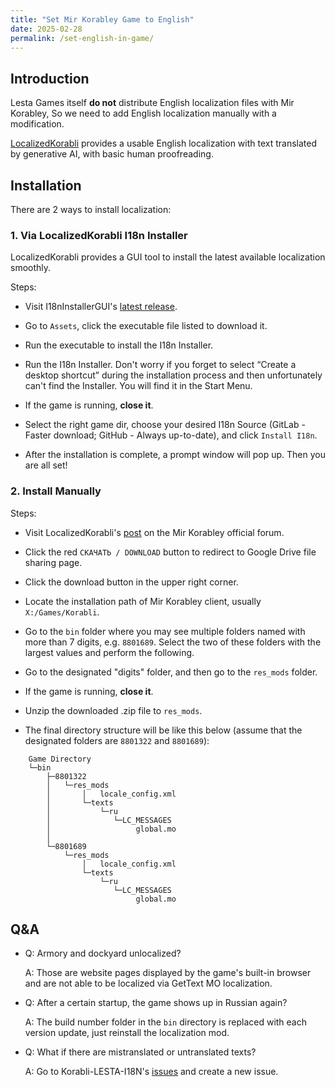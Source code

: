 ```yaml
---
title: "Set Mir Korabley Game to English"
date: 2025-02-28
permalink: /set-english-in-game/
---
```


## Introduction

Lesta Games itself **do not** distribute English localization files with Mir Korabley, So we need to add English localization manually with a modification.

[LocalizedKorabli](https://github.com/LocalizedKorabli) provides a usable English localization with text translated by generative AI, with basic human proofreading.

## Installation

There are 2 ways to install localization:

### 1. Via LocalizedKorabli I18n Installer

LocalizedKorabli provides a GUI tool to install the latest available localization smoothly.

Steps:

- Visit I18nInstallerGUI's [latest release](https://github.com/LocalizedKorabli/I18nInstallerGUI/releases/latest).

- Go to `Assets`, click the executable file listed to download it.

- Run the executable to install the I18n Installer.

- Run the I18n Installer. Don't worry if you forget to select “Create a desktop shortcut” during the installation process and then unfortunately can't find the Installer. You will find it in the Start Menu.

- If the game is running, **close it**.

- Select the right game dir, choose your desired I18n Source (GitLab - Faster download; GitHub - Always up-to-date), and click `Install I18n`.

- After the installation is complete, a prompt window will pop up. Then you are all set!

### 2. Install Manually

Steps:

- Visit LocalizedKorabli's [post](https://forum.korabli.su/topic/163517-) on the Mir Korabley official forum.

- Click the red `СКАЧАТЬ / DOWNLOAD` button to redirect to Google Drive file sharing page.

- Click the download button in the upper right corner.

- Locate the installation path of Mir Korabley client, usually `X:/Games/Korabli`.

- Go to the `bin` folder where you may see multiple folders named with more than 7 digits, e.g. `8801689`. Select the two of these folders with the largest values and perform the following.

- Go to the designated "digits" folder, and then go to the `res_mods` folder.

- If the game is running, **close it**.

- Unzip the downloaded .zip file to `res_mods`.

- The final directory structure will be like this below (assume that the designated folders are `8801322` and `8801689`):

```
    Game Directory
    └─bin
        ├─8801322
        │   └─res_mods
        │       │   locale_config.xml
        │       └─texts
        │           └─ru
        │              └─LC_MESSAGES
        │                   global.mo
        │
        └─8801689
            └─res_mods
                │   locale_config.xml
                └─texts
                    └─ru
                       └─LC_MESSAGES
                            global.mo
```

## Q&A

- Q: Armory and dockyard unlocalized?

  A: Those are website pages displayed by the game's built-in browser and are not able to be localized via GetText MO localization.
  
- Q: After a certain startup, the game shows up in Russian again?

  A: The build number folder in the `bin` directory is replaced with each version update, just reinstall the localization mod.

- Q: What if there are mistranslated or untranslated texts?

  A: Go to Korabli-LESTA-I18N's [issues](https://github.com/LocalizedKorabli/Korabli-LESTA-I18N/issues) and create a new issue.